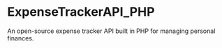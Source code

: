 # ExpenseTrackerAPI_PHP
An open-source expense tracker API built in PHP for managing personal finances.
